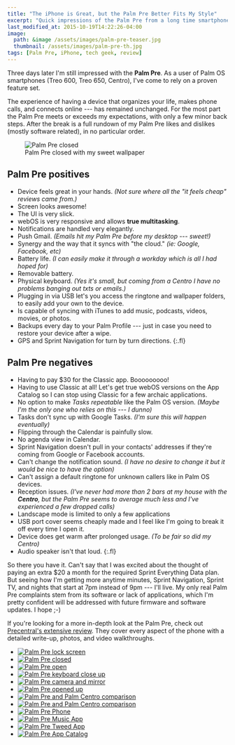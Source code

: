 ```yaml
---
title: "The iPhone is Great, but the Palm Pre Better Fits My Style"
excerpt: "Quick impressions of the Palm Pre from a long time smartphone user."
last_modified_at: 2015-10-19T14:22:26-04:00
image: 
  path: &image /assets/images/palm-pre-teaser.jpg
  thumbnail: /assets/images/palm-pre-th.jpg
tags: [Palm Pre, iPhone, tech geek, review]
---
```


Three days later I'm still impressed with the **Palm Pre**. As a user of Palm OS smartphones (Treo 600, Treo 650, Centro), I've come to rely on a proven feature set.

The experience of having a device that organizes your life, makes phone calls, and connects online --- has remained unchanged. For the most part the Palm Pre meets or exceeds my expectations, with only a few minor back steps. After the break is a full rundown of my Palm Pre likes and dislikes (mostly software related), in no particular order.

<figure>
  <img src="/assets/images/palm-pre-wallpaper.jpg" alt="Palm Pre closed">
  <figcaption>Palm Pre closed with my sweet wallpaper</figcaption>
</figure>

## Palm Pre positives

* Device feels great in your hands. *(Not sure where all the "it feels cheap" reviews came from.)*
* Screen looks awesome!
* The UI is very slick.
* webOS is very responsive and allows **true multitasking**.
* Notifications are handled very elegantly.
* Push Gmail. *(Emails hit my Palm Pre before my desktop --- sweet!)*
* Synergy and the way that it syncs with "the cloud." *(ie: Google, Facebook, etc)*
* Battery life. *(I can easily make it through a workday which is all I had hoped for)*
* Removable battery.
* Physical keyboard. *(Yes it's small, but coming from a Centro I have no problems banging out txts or emails.)*
* Plugging in via USB let's you access the ringtone and wallpaper folders, to easily add your own to the device.
* Is capable of syncing with iTunes to add music, podcasts, videos, movies, or photos.
* Backups every day to your Palm Profile --- just in case you need to restore your device after a wipe.
* GPS and Sprint Navigation for turn by turn directions.
{:.fl}

## Palm Pre negatives

* Having to pay $30 for the Classic app. Booooooooo!
* Having to use Classic at all! Let's get true webOS versions on the App Catalog so I can stop using Classic for a few archaic applications.
* No option to make *Tasks repeatable* like the Palm OS version. *(Maybe I'm the only one who relies on this --- I dunno)*
* Tasks don't sync up with Google Tasks. *(I'm sure this will happen eventually)*
* Flipping through the Calendar is painfully slow.
* No agenda view in Calendar.
* Sprint Navigation doesn't pull in your contacts' addresses if they're coming from Google or Facebook accounts.
* Can't change the notification sound. *(I have no desire to change it but it would be nice to have the option)*
* Can't assign a default ringtone for unknown callers like in Palm OS devices.
* Reception issues. *(I've never had more than 2 bars at my house with the **Centro**, but the Palm Pre seems to average much less and I've experienced a few dropped calls)*
* Landscape mode is limited to only a few applications
* USB port cover seems cheaply made and I feel like I'm going to break it off every time I open it.
* Device does get warm after prolonged usage. *(To be fair so did my Centro)*
* Audio speaker isn't that loud.
{:.fl}

So there you have it. Can't say that I was excited about the thought of paying an extra $20 a month for the required Sprint Everything Data plan. But seeing how I'm getting more anytime minutes, Sprint Navigation, Sprint TV, and nights that start at 7pm instead of 9pm --- I'll live. My only real Palm Pre complaints stem from its software or lack of applications, which I'm pretty confident will be addressed with future firmware and software updates. I hope ;-)

If you're looking for a more in-depth look at the Palm Pre, check out [Precentral's extensive review](https://web.archive.org/web/20100613121400/http://www.precentral.net/palm-pre-review). They cover every aspect of the phone with a detailed write-up, photos, and video walkthroughs.

<ul class="th-grid">
  <li><a href="/assets/images/354.jpg"><img src="/assets/images/354t.jpg" alt="Palm Pre lock screen"></a></li>
  <li><a href="/assets/images/355.jpg"><img src="/assets/images/355t.jpg" alt="Palm Pre closed"></a></li>
  <li><a href="/assets/images/356.jpg"><img src="/assets/images/356t.jpg" alt="Palm Pre open"></a></li>
  <li><a href="/assets/images/357.jpg"><img src="/assets/images/357t.jpg" alt="Palm Pre keyboard close up"></a></li>
  <li><a href="/assets/images/358.jpg"><img src="/assets/images/358t.jpg" alt="Palm Pre camera and mirror"></a></li>
  <li><a href="/assets/images/359.jpg"><img src="/assets/images/359t.jpg" alt="Palm Pre opened up"></a></li> 
  <li><a href="/assets/images/360.jpg"><img src="/assets/images/360t.jpg" alt="Palm Pre and Palm Centro comparison"></a></li>
  <li><a href="/assets/images/361.jpg"><img src="/assets/images/361t.jpg" alt="Palm Pre and Palm Centro comparison"></a></li>
  <li><a href="/assets/images/362.jpg"><img src="/assets/images/362t.jpg" alt="Palm Pre Phone"></a></li>
  <li><a href="/assets/images/363.jpg"><img src="/assets/images/363t.jpg" alt="Palm Pre Music App"></a></li>
  <li><a href="/assets/images/364.jpg"><img src="/assets/images/364t.jpg" alt="Palm Pre Tweed App"></a></li>
  <li><a href="/assets/images/365.jpg"><img src="/assets/images/365t.jpg" alt="Palm Pre App Catalog"></a></li>
</ul>
